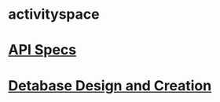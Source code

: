 <div id="top"></div>

# activityspace

# [API Specs](https://github.com/sumedha1308/activityspace/blob/master/documentation/api-specs.md)<br>


# [Detabase Design and Creation](https://github.com/sumedha1308/activityspace/blob/master/documentation/db-design.md)<br>



